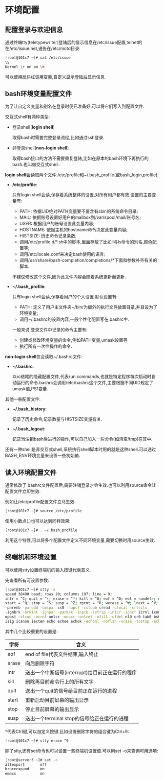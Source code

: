 # 环境配置

## 配置登录与欢迎信息

通过终端tty(teletypewriter)登陆后的显示信息在/etc/issue配置,telnet的在/etc/issue.net,通告在/etc/motd目录:

```sh
[root@101c7 ~]# cat /etc/issue
\S
Kernel \r on an \m
```

可以使用反斜杠调用变量,自定义显示登陆后显示信息.



## bash环境变量配置文件

为了让自定义变量和别名在登录时便已准备好,可以将它们写入到配置文件.

交互式shell有两种类型:

- 登录shell(**login shell**)

  取得bash时需要完整登录流程,比如通过ssh登录.

- 非登录shell(**non-login shell**)

  取得bash接口的方法不需要重复登陆,比如在原本的bash环境下再执行的bash.也叫做交互式shell.

**login shell**会读取两个文件:/etc/profile和~/.bash_profile(或bash_login,profile):

- **/etc/profile**: 

  只有login shell会读,保存着系统整体的设置,对所有用户都有效.设置的主要变量有:

  - PATH: 依据UID绝对PATH变量要不要含有sbin的系统命令目录;
  - MAIL: 依据账号设置好用户的mailbox到/var/spool/mail/账号名;
  - USER: 根据用户的账号设置此变量内容;
  - HOSTNAME: 依据主机的hostname命令决定此变量内容;
  - HISTSIZE: 历史命令记录条数;
  - 调用/etc/profile.d/*.sh中的脚本,里面存放了比如ll与ls命令的别名,颜色配置等;
  - 调用/etc/locale.conf来决定bash使用的语言;
  - 调用/usr/share/bash-completion/completions/*下面和参数补齐有关的脚本.
  
  不建议修改这个文件,因为此文件内容会随着系统更新而更新.
  
- **~/.bash_profile**: 

  只有login shell会读,保存着用户的个人设置.默认设置有:

  - PATH: 定义了用户主文件夹~/bin/为额外的执行文件放置目录,并且设为了环境变量;
  - 调用~/.bashrc的设置内容,一般个性化配置写在.bashrc中.
  
  一般来说,登录文件中记录的命令主要有:
  
  - 创建或修改环境变量的命令,例如PATH变量,umask设置等
  - 执行所有一次性操作的命令.

**non-login shell**仅会读取~/.bashrc文件:

- **~/.bashrc**: 

  以rc结尾的隐藏配置文件,代表run commands,也就是特定程序每次启动时自动运行的命令.bashrc会调用/etc/bashrc这个文件,主要根据不同UID规定了umask值,PS1变量.

其他一些配置文件:

- **~/.bash_history**: 

  记录了历史命令,记录数量与HISTSIZE变量有关.

- **~/.bash_logout**: 

  记录当注销bash后进行的操作,可以自己加入一些命令(如清空/tmp)在其中.

还有一种shell是非交互式shell,系统执行shell脚本时用的就是这种shell.可以通过BASH_ENV环境变量来设置一些初始值.



## 读入环境配置文件

通常修改了.bashrc文件配置后,需要注销登录才会生效.也可以利用source命令让配置文件立即生效.

例如让/etc/profile配置文件立马生效:

```sh
[root@101c7 ~]# source /etc/profile
```

使用小数点(.)也可以达到同样效果:

```sh
[root@101c7 ~]# . ~/.bash_profile 
```

利用这个特性,可以将多个配置文件定义不同环境变量,需要切换时用source生效.



## 终端机和环境设置

可以使用stty设置终端机的输入按键代表意义.

先查看所有可设置参数:

```sh
[root@101c7 ~]# stty -a
speed 38400 baud; rows 20; columns 107; line = 0;
intr = ^C; quit = ^\; erase = ^?; kill = ^U; eof = ^D; eol = <undef>; eol2 = <undef>; swtch = <undef>;
start = ^Q; stop = ^S; susp = ^Z; rprnt = ^R; werase = ^W; lnext = ^V; flush = ^O; min = 1; time = 0;
-parenb -parodd -cmspar cs8 -hupcl -cstopb cread -clocal -crtscts
-ignbrk -brkint -ignpar -parmrk -inpck -istrip -inlcr -igncr icrnl ixon -ixoff -iuclc -ixany -imaxbel -iutf8
opost -olcuc -ocrnl onlcr -onocr -onlret -ofill -ofdel nl0 cr0 tab0 bs0 vt0 ff0
isig icanon iexten echo echoe echok -echonl -noflsh -xcase -tostop -echoprt echoctl echoke
```

其中几个比较重要的设置是:

| **字符** | **含义**                                        |
| -------- | ----------------------------------------------- |
| eof      | end of file代表文件结束,输入终止                |
| erase    | 向后删除字符                                    |
| intr     | 送出一个中断信号(interrupt)给目前正在运行的程序 |
| kill     | 删除再目前命令行上的所有文字                    |
| quit     | 送出一个quit的信号给目前正在运行的进程          |
| start    | 重新启动目前屏幕的输出显示                      |
| stop     | 停止目前屏幕的输出显示                          |
| susp     | 送出一个terminal stop的信号给正在运行的进程     |

^代表Ctrl键,可以自定义按键.比如设置删除字符的组合键为Ctrl+9:

```sh
[root@101c7 ~]# stty erase ^9
```

除了stty,还有set命令也可以设置一些终端机设置值.可以用set -o来查询可用选项:

```sh
[root@server3 ~]# set -o
allexport       off
braceexpand     on
emacs           on
```






